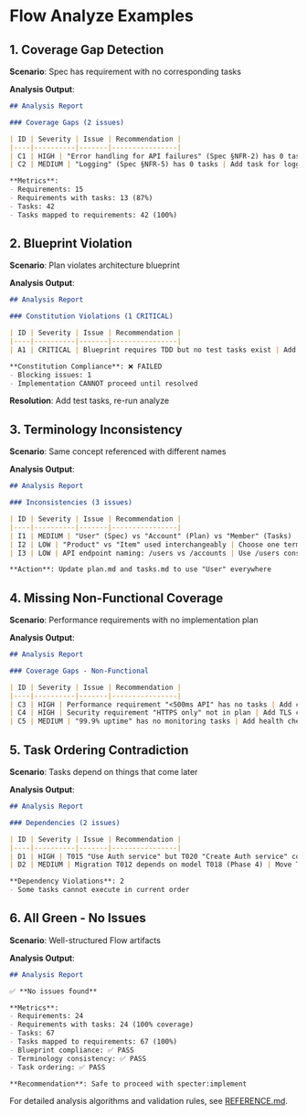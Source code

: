 # Flow Analyze Examples

## 1. Coverage Gap Detection

**Scenario**: Spec has requirement with no corresponding tasks

**Analysis Output**:
```markdown
## Analysis Report

### Coverage Gaps (2 issues)

| ID | Severity | Issue | Recommendation |
|----|----------|-------|----------------|
| C1 | HIGH | "Error handling for API failures" (Spec §NFR-2) has 0 tasks | Add tasks for error middleware, error responses |
| C2 | MEDIUM | "Logging" (Spec §NFR-5) has 0 tasks | Add task for logger setup |

**Metrics**:
- Requirements: 15
- Requirements with tasks: 13 (87%)
- Tasks: 42
- Tasks mapped to requirements: 42 (100%)
```

## 2. Blueprint Violation

**Scenario**: Plan violates architecture blueprint

**Analysis Output**:
```markdown
## Analysis Report

### Constitution Violations (1 CRITICAL)

| ID | Severity | Issue | Recommendation |
|----|----------|-------|----------------|
| A1 | CRITICAL | Blueprint requires TDD but no test tasks exist | Add test tasks for each feature |

**Constitution Compliance**: ❌ FAILED
- Blocking issues: 1
- Implementation CANNOT proceed until resolved
```

**Resolution**: Add test tasks, re-run analyze

## 3. Terminology Inconsistency

**Scenario**: Same concept referenced with different names

**Analysis Output**:
```markdown
## Analysis Report

### Inconsistencies (3 issues)

| ID | Severity | Issue | Recommendation |
|----|----------|-------|----------------|
| I1 | MEDIUM | "User" (Spec) vs "Account" (Plan) vs "Member" (Tasks) | Standardize to "User" |
| I2 | LOW | "Product" vs "Item" used interchangeably | Choose one term consistently |
| I3 | LOW | API endpoint naming: /users vs /accounts | Use /users consistently |

**Action**: Update plan.md and tasks.md to use "User" everywhere
```

## 4. Missing Non-Functional Coverage

**Scenario**: Performance requirements with no implementation plan

**Analysis Output**:
```markdown
## Analysis Report

### Coverage Gaps - Non-Functional

| ID | Severity | Issue | Recommendation |
|----|----------|-------|----------------|
| C3 | HIGH | Performance requirement "<500ms API" has no tasks | Add caching, indexing, query optimization tasks |
| C4 | HIGH | Security requirement "HTTPS only" not in plan | Add TLS configuration task |
| C5 | MEDIUM | "99.9% uptime" has no monitoring tasks | Add health checks, monitoring setup |
```

## 5. Task Ordering Contradiction

**Scenario**: Tasks depend on things that come later

**Analysis Output**:
```markdown
## Analysis Report

### Dependencies (2 issues)

| ID | Severity | Issue | Recommendation |
|----|----------|-------|----------------|
| D1 | HIGH | T015 "Use Auth service" but T020 "Create Auth service" comes later | Reorder: T020 before T015 |
| D2 | MEDIUM | Migration T012 depends on model T018 (Phase 4) | Move T018 to Phase 2 |

**Dependency Violations**: 2
- Some tasks cannot execute in current order
```

## 6. All Green - No Issues

**Scenario**: Well-structured Flow artifacts

**Analysis Output**:
```markdown
## Analysis Report

✅ **No issues found**

**Metrics**:
- Requirements: 24
- Requirements with tasks: 24 (100% coverage)
- Tasks: 67
- Tasks mapped to requirements: 67 (100%)
- Blueprint compliance: ✅ PASS
- Terminology consistency: ✅ PASS
- Task ordering: ✅ PASS

**Recommendation**: Safe to proceed with specter:implement
```

For detailed analysis algorithms and validation rules, see [REFERENCE.md](./REFERENCE.md).
